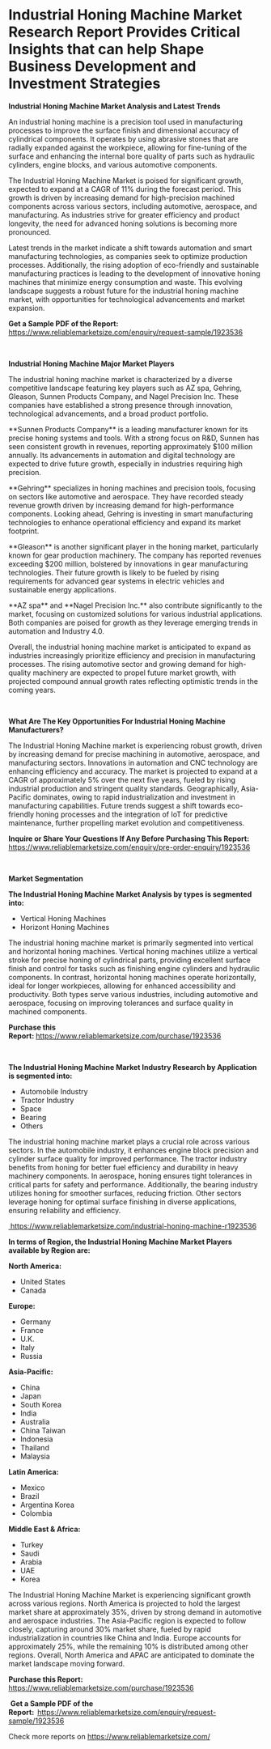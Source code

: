 <p><h1>Industrial Honing Machine Market Research Report Provides Critical Insights that can help Shape Business Development and Investment Strategies</h1></p><p><strong>Industrial Honing Machine Market Analysis and Latest Trends</strong></p>
<p><p>An industrial honing machine is a precision tool used in manufacturing processes to improve the surface finish and dimensional accuracy of cylindrical components. It operates by using abrasive stones that are radially expanded against the workpiece, allowing for fine-tuning of the surface and enhancing the internal bore quality of parts such as hydraulic cylinders, engine blocks, and various automotive components.</p><p>The Industrial Honing Machine Market is poised for significant growth, expected to expand at a CAGR of 11% during the forecast period. This growth is driven by increasing demand for high-precision machined components across various sectors, including automotive, aerospace, and manufacturing. As industries strive for greater efficiency and product longevity, the need for advanced honing solutions is becoming more pronounced.</p><p>Latest trends in the market indicate a shift towards automation and smart manufacturing technologies, as companies seek to optimize production processes. Additionally, the rising adoption of eco-friendly and sustainable manufacturing practices is leading to the development of innovative honing machines that minimize energy consumption and waste. This evolving landscape suggests a robust future for the industrial honing machine market, with opportunities for technological advancements and market expansion.</p></p>
<p><strong>Get a Sample PDF of the Report:&nbsp;</strong> <a href="https://www.reliablemarketsize.com/enquiry/request-sample/1923536?utm_campaign=3169&utm_medium=2&utm_source=Github&utm_content=ia&utm_term=28032025&utm_id=industrial-honing-machine">https://www.reliablemarketsize.com/enquiry/request-sample/1923536</a></p>
<p>&nbsp;</p>
<p><strong>Industrial Honing Machine Major Market Players</strong></p>
<p><p>The industrial honing machine market is characterized by a diverse competitive landscape featuring key players such as AZ spa, Gehring, Gleason, Sunnen Products Company, and Nagel Precision Inc. These companies have established a strong presence through innovation, technological advancements, and a broad product portfolio.</p><p>**Sunnen Products Company** is a leading manufacturer known for its precise honing systems and tools. With a strong focus on R&D, Sunnen has seen consistent growth in revenues, reporting approximately $100 million annually. Its advancements in automation and digital technology are expected to drive future growth, especially in industries requiring high precision.</p><p>**Gehring** specializes in honing machines and precision tools, focusing on sectors like automotive and aerospace. They have recorded steady revenue growth driven by increasing demand for high-performance components. Looking ahead, Gehring is investing in smart manufacturing technologies to enhance operational efficiency and expand its market footprint.</p><p>**Gleason** is another significant player in the honing market, particularly known for gear production machinery. The company has reported revenues exceeding $200 million, bolstered by innovations in gear manufacturing technologies. Their future growth is likely to be fueled by rising requirements for advanced gear systems in electric vehicles and sustainable energy applications.</p><p>**AZ spa** and **Nagel Precision Inc.** also contribute significantly to the market, focusing on customized solutions for various industrial applications. Both companies are poised for growth as they leverage emerging trends in automation and Industry 4.0.</p><p>Overall, the industrial honing machine market is anticipated to expand as industries increasingly prioritize efficiency and precision in manufacturing processes. The rising automotive sector and growing demand for high-quality machinery are expected to propel future market growth, with projected compound annual growth rates reflecting optimistic trends in the coming years.</p></p>
<p>&nbsp;</p>
<p><strong>What Are The Key Opportunities For Industrial Honing Machine Manufacturers?</strong></p>
<p><p>The Industrial Honing Machine market is experiencing robust growth, driven by increasing demand for precise machining in automotive, aerospace, and manufacturing sectors. Innovations in automation and CNC technology are enhancing efficiency and accuracy. The market is projected to expand at a CAGR of approximately 5% over the next five years, fueled by rising industrial production and stringent quality standards. Geographically, Asia-Pacific dominates, owing to rapid industrialization and investment in manufacturing capabilities. Future trends suggest a shift towards eco-friendly honing processes and the integration of IoT for predictive maintenance, further propelling market evolution and competitiveness.</p></p>
<p><strong>Inquire or Share Your Questions If Any Before Purchasing This Report:</strong> <a href="https://www.reliablemarketsize.com/enquiry/pre-order-enquiry/1923536?utm_campaign=3169&utm_medium=2&utm_source=Github&utm_content=ia&utm_term=28032025&utm_id=industrial-honing-machine">https://www.reliablemarketsize.com/enquiry/pre-order-enquiry/1923536</a></p>
<p>&nbsp;</p>
<p><strong>Market Segmentation</strong></p>
<p><strong>The Industrial Honing Machine Market Analysis by types is segmented into:</strong></p>
<p><ul><li>Vertical Honing Machines</li><li>Horizont Honing Machines</li></ul></p>
<p><p>The industrial honing machine market is primarily segmented into vertical and horizontal honing machines. Vertical honing machines utilize a vertical stroke for precise honing of cylindrical parts, providing excellent surface finish and control for tasks such as finishing engine cylinders and hydraulic components. In contrast, horizontal honing machines operate horizontally, ideal for longer workpieces, allowing for enhanced accessibility and productivity. Both types serve various industries, including automotive and aerospace, focusing on improving tolerances and surface quality in machined components.</p></p>
<p><strong>Purchase this Report:&nbsp;</strong><a href="https://www.reliablemarketsize.com/purchase/1923536?utm_campaign=3169&utm_medium=2&utm_source=Github&utm_content=ia&utm_term=28032025&utm_id=industrial-honing-machine">https://www.reliablemarketsize.com/purchase/1923536</a></p>
<p>&nbsp;</p>
<p><strong>The Industrial Honing Machine Market Industry Research by Application is segmented into:</strong></p>
<p><ul><li>Automobile Industry</li><li>Tractor Industry</li><li>Space</li><li>Bearing</li><li>Others</li></ul></p>
<p><p>The industrial honing machine market plays a crucial role across various sectors. In the automobile industry, it enhances engine block precision and cylinder surface quality for improved performance. The tractor industry benefits from honing for better fuel efficiency and durability in heavy machinery components. In aerospace, honing ensures tight tolerances in critical parts for safety and performance. Additionally, the bearing industry utilizes honing for smoother surfaces, reducing friction. Other sectors leverage honing for optimal surface finishing in diverse applications, ensuring reliability and efficiency.</p></p>
<p><a href="https://www.reliablemarketsize.com/industrial-honing-machine-r1923536?utm_campaign=3169&utm_medium=2&utm_source=Github&utm_content=ia&utm_term=28032025&utm_id=industrial-honing-machine">&nbsp;https://www.reliablemarketsize.com/industrial-honing-machine-r1923536</a></p>
<p><strong>In terms of Region, the Industrial Honing Machine Market Players available by Region are:</strong></p>
<p>
    <p> <strong> North America: </strong>
        <ul>
            <li>United States</li>
            <li>Canada</li>
        </ul>
        </p> 
    <p> <strong> Europe: </strong>
        <ul>
            <li>Germany</li>
            <li>France</li>
            <li>U.K.</li>
            <li>Italy</li>
            <li>Russia</li>
        </ul>
        </p> 
    <p> <strong> Asia-Pacific: </strong>
        <ul>
            <li>China</li>
            <li>Japan</li>
            <li>South Korea</li>
            <li>India</li>
            <li>Australia</li>
            <li>China Taiwan</li>
            <li>Indonesia</li>
            <li>Thailand</li>
            <li>Malaysia</li>
        </ul>
        </p> 
    <p> <strong> Latin America: </strong>
        <ul>
            <li>Mexico</li>
            <li>Brazil</li>
            <li>Argentina Korea</li>
            <li>Colombia</li>
        </ul>
        </p> 
    <p> <strong> Middle East & Africa: </strong>
        <ul>
            <li>Turkey</li>
            <li>Saudi</li>
            <li>Arabia</li>
            <li>UAE</li>
            <li>Korea</li>
        </ul>
    </p>
    </p>
<p><p>The Industrial Honing Machine Market is experiencing significant growth across various regions. North America is projected to hold the largest market share at approximately 35%, driven by strong demand in automotive and aerospace industries. The Asia-Pacific region is expected to follow closely, capturing around 30% market share, fueled by rapid industrialization in countries like China and India. Europe accounts for approximately 25%, while the remaining 10% is distributed among other regions. Overall, North America and APAC are anticipated to dominate the market landscape moving forward.</p></p>
<p><strong>Purchase this Report: </strong><a href="https://www.reliablemarketsize.com/purchase/1923536?utm_campaign=3169&utm_medium=2&utm_source=Github&utm_content=ia&utm_term=28032025&utm_id=industrial-honing-machine">https://www.reliablemarketsize.com/purchase/1923536</a></p>
<p>&nbsp;<strong>Get a Sample PDF of the Report:&nbsp;&nbsp;</strong><a href="https://www.reliablemarketsize.com/enquiry/request-sample/1923536?utm_campaign=3169&utm_medium=2&utm_source=Github&utm_content=ia&utm_term=28032025&utm_id=industrial-honing-machine">https://www.reliablemarketsize.com/enquiry/request-sample/1923536</a></p>
<p><strong></strong></p>
<p>Check more reports on <a href="https://www.reliablemarketsize.com/?utm_campaign=3169&utm_medium=2&utm_source=Github&utm_content=ia&utm_term=28032025&utm_id=industrial-honing-machine">https://www.reliablemarketsize.com/</a></p>